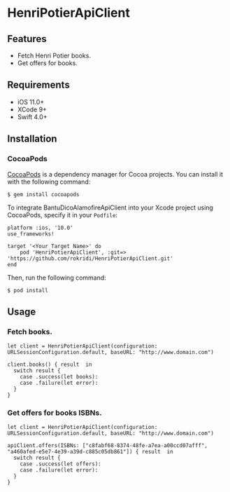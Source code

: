 # HenriPotierApiClient

## Features

* Fetch Henri Potier books.
* Get offers for books.

## Requirements

* iOS 11.0+
* XCode 9+
* Swift 4.0+

## Installation
### CocoaPods

[CocoaPods](http://cocoapods.org/) is a dependency manager for Cocoa projects. You can install it with the following command:

```
$ gem install cocoapods
```

To integrate BantuDicoAlamofireApiClient into your Xcode project using CocoaPods, specify it in your ```Podfile```:

```
platform :ios, '10.0'
use_frameworks!

target '<Your Target Name>' do
    pod 'HenriPotierApiClient', :git=> 'https://github.com/rokridi/HenriPotierApiClient.git'
end
```
Then, run the following command:
```
$ pod install
```

## Usage

### Fetch books.

```
let client = HenriPotierApiClient(configuration: URLSessionConfiguration.default, baseURL: "http://www.domain.com")
        
client.books() { result  in
  switch result {
    case .success(let books):
    case .failure(let error):
  }
}
```

### Get offers for books ISBNs.

```
let client = HenriPotierApiClient(configuration: URLSessionConfiguration.default, baseURL: "http://www.domain.com")
        
apiClient.offers(ISBNs: ["c8fabf68-8374-48fe-a7ea-a00ccd07afff", "a460afed-e5e7-4e39-a39d-c885c05db861"]) { result  in
  switch result {
    case .success(let offers):
    case .failure(let error):
  }
}                    
```

